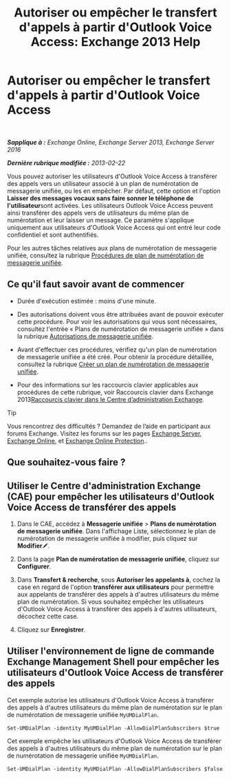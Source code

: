 ﻿---
title: "Autoriser ou empêcher le transfert d'appels à partir d'Outlook Voice Access: Exchange 2013 Help"
TOCTitle: Autoriser ou empêcher le transfert d'appels à partir d'Outlook Voice Access
ms:assetid: b80c57f1-394c-4608-8ad3-52a3e6d697db
ms:mtpsurl: https://technet.microsoft.com/fr-fr/library/Ee423554(v=EXCHG.150)
ms:contentKeyID: 52057161
ms.date: 05/23/2018
mtps_version: v=EXCHG.150
ms.translationtype: MT
---

# Autoriser ou empêcher le transfert d'appels à partir d'Outlook Voice Access

 

_**Sapplique à :** Exchange Online, Exchange Server 2013, Exchange Server 2016_

_**Dernière rubrique modifiée :** 2013-02-22_

Vous pouvez autoriser les utilisateurs d'Outlook Voice Access à transférer des appels vers un utilisateur associé à un plan de numérotation de messagerie unifiée, ou les en empêcher. Par défaut, cette option et l'option **Laisser des messages vocaux sans faire sonner le téléphone de l'utilisateur**sont activées. Les utilisateurs Outlook Voice Access peuvent ainsi transférer des appels vers de utilisateurs du même plan de numérotation et leur laisser un message. Ce paramètre s'applique uniquement aux utilisateurs d'Outlook Voice Access qui ont entré leur code confidentiel et sont authentifiés.

Pour les autres tâches relatives aux plans de numérotation de messagerie unifiée, consultez la rubrique [Procédures de plan de numérotation de messagerie unifiée](um-dial-plan-procedures-exchange-2013-help.md).

## Ce qu'il faut savoir avant de commencer

  - Durée d'exécution estimée : moins d'une minute.

  - Des autorisations doivent vous être attribuées avant de pouvoir exécuter cette procédure. Pour voir les autorisations qui vous sont nécessaires, consultez l'entrée « Plans de numérotation de messagerie unifiée » dans la rubrique [Autorisations de messagerie unifiée](unified-messaging-permissions-exchange-2013-help.md).

  - Avant d'effectuer ces procédures, vérifiez qu'un plan de numérotation de messagerie unifiée a été créé. Pour obtenir la procédure détaillée, consultez la rubrique [Créer un plan de numérotation de messagerie unifiée](create-a-um-dial-plan-exchange-2013-help.md).

  - Pour des informations sur les raccourcis clavier applicables aux procédures de cette rubrique, voir Raccourcis clavier dans Exchange 2013[Raccourcis clavier dans le Centre d’administration Exchange](keyboard-shortcuts-in-the-exchange-admin-center-exchange-online-protection-help.md).

> [!TIP]
> Vous rencontrez des difficultés ? Demandez de l’aide en participant aux forums Exchange. Visitez les forums sur les pages <a href="https://go.microsoft.com/fwlink/p/?linkid=60612">Exchange Server</a>, <a href="https://go.microsoft.com/fwlink/p/?linkid=267542">Exchange Online</a>, et <a href="https://go.microsoft.com/fwlink/p/?linkid=285351">Exchange Online Protection</a>..


## Que souhaitez-vous faire ?

## Utiliser le Centre d'administration Exchange (CAE) pour empêcher les utilisateurs d'Outlook Voice Access de transférer des appels

1.  Dans le CAE, accédez à **Messagerie unifiée** \> **Plans de numérotation de messagerie unifiée**. Dans l'affichage Liste, sélectionnez le plan de numérotation de messagerie unifiée à modifier, puis cliquez sur **Modifier**![Icône Modifier](images/Bb124582.6f53ccb2-1f13-4c02-bea0-30690e6ea71d(EXCHG.150).gif "Icône Modifier").

2.  Dans la page **Plan de numérotation de messagerie unifiée**, cliquez sur **Configurer**.

3.  Dans **Transfert & recherche**, sous **Autoriser les appelants à**, cochez la case en regard de l'option **transférer aux utilisateurs** pour permettre aux appelants de transférer des appels à d'autres utilisateurs du même plan de numérotation. Si vous souhaitez empêcher les utilisateurs d'Outlook Voice Access à transférer des appels à d'autres utilisateurs, décochez cette case.

4.  Cliquez sur **Enregistrer**.

## Utiliser l'environnement de ligne de commande Exchange Management Shell pour empêcher les utilisateurs d'Outlook Voice Access de transférer des appels

Cet exemple autorise les utilisateurs d'Outlook Voice Access à transférer des appels à d'autres utilisateurs du même plan de numérotation sur le plan de numérotation de messagerie unifiée `MyUMDialPlan`.

    Set-UMDialPlan -identity MyUMDialPlan -AllowDialPlanSubscribers $true

Cet exemple empêche les utilisateurs d'Outlook Voice Access de transférer des appels à d'autres utilisateurs du même plan de numérotation sur le plan de numérotation de messagerie unifiée `MyUMDialPlan`.

    Set-UMDialPlan -identity MyUMDialPlan -AllowDialPlanSubscribers $false

